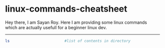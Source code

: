 linux-commands-cheatsheet
===============================

Hey there, I am Sayan Roy. Here I am providing some linux commands which are actually usefull for a beginner linux dev.

----
```bash
ls                         #list of contents in directory
```

